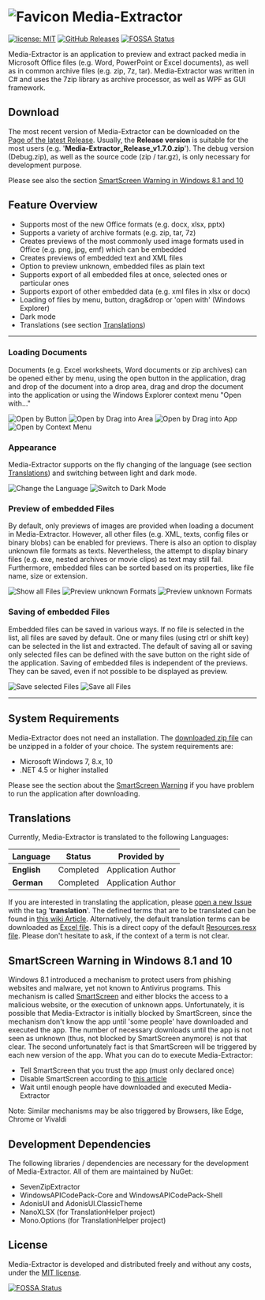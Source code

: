 # ![Favicon](./resources/img/icon32.png) Media-Extractor

[![license: MIT](https://img.shields.io/github/license/rabanti-github/media-extractor.svg)](https://opensource.org/licenses/MIT)
[![GitHub Releases](https://img.shields.io/github/downloads/rabanti-github/media-extractor/latest/total.svg)](https://github.com/rabanti-github/Media-Extractor/releases/latest)
[![FOSSA Status](https://app.fossa.io/api/projects/git%2Bgithub.com%2Frabanti-github%2FMedia-Extractor.svg?type=shield)](https://app.fossa.io/projects/git%2Bgithub.com%2Frabanti-github%2FMedia-Extractor?ref=badge_shield)

Media-Extractor is an application to preview and extract packed media in Microsoft Office files (e.g. Word, PowerPoint or Excel documents), as well as in common archive files (e.g. zip, 7z, tar). Media-Extractor was written in C# and uses the 7zip library as archive processor, as well as WPF as GUI framework.

## Download

The most recent version of Media-Extractor can be downloaded on the [Page of the latest Release](https://github.com/rabanti-github/Media-Extractor/releases/latest).
Usually, the **Release version** is suitable for the most users (e.g. '**Media-Extractor_Release_v1.7.0.zip**').
The debug version (Debug.zip), as well as the source code (zip / tar.gz), is only necessary for development purpose.

Please see also the section [SmartScreen Warning in Windows 8.1 and 10](#smartscreen-warning-in-windows-81-and-10)

## Feature Overview

* Supports most of the new Office formats (e.g. docx, xlsx, pptx)
* Supports a variety of archive formats (e.g. zip, tar, 7z)
* Creates previews of the most commonly used image formats used in Office (e.g. png, jpg, emf) which can be embedded
* Creates previews of embedded text and XML files
* Option to preview unknown, embedded files as plain text
* Supports export of all embedded files at once, selected ones or particular ones
* Supports export of other embedded data (e.g. xml files in xlsx or docx)
* Loading of files by menu, button, drag&drop or 'open with' (Windows Explorer)
* Dark mode
* Translations (see section [Translations](#Translations))

---

### Loading Documents

Documents (e.g. Excel worksheets, Word documents or zip archives) can be opened either by menu, using the open button in the application, drag and drop of the document into a drop area, drag and drop the document into the application or using the Windows Explorer context menu "Open with..."

![Open by Button](./resources/img/button_open.gif)
![Open by Drag into Area](./resources/img/drag_open.gif)
![Open by Drag into App](./resources/img/drag_app_open.gif)
![Open by Context Menu](./resources/img/context_open.gif)

### Appearance

Media-Extractor supports on the fly changing of the language (see section [Translations](#Translations)) and switching between light and dark mode.

![Change the Language](./resources/img/change_locale.gif)
![Switch to Dark Mode](./resources/img/dark_mode.gif)

### Preview of embedded Files

By default, only previews of images are provided when loading a document in Media-Extractor. However, all other files (e.g. XML, texts, config files or binary blobs) can be enabled for previews. There is also an option to display unknown file formats as texts. Nevertheless, the attempt to display binary files (e.g. exe, nested archives or movie clips) as text may still fail.
Furthermore, embedded files can be sorted based on its properties, like file name, size or extension.

![Show all Files](./resources/img/show_all_files.gif)
![Preview unknown Formats](./resources/img/preview_unknown_formats.gif)
![Preview unknown Formats](./resources/img/sort_files.gif)

### Saving of embedded Files

Embedded files can be saved in various ways. If no file is selected in the list, all files are saved by default. One or many files (using ctrl or shift key) can be selected in the list and extracted. The default of saving all or saving only selected files can be defined with the save button on the right side of the application.
Saving of embedded files is independent of the previews. They can be saved, even if not possible to be displayed as preview.

![Save selected Files](./resources/img/save_selected_files.gif)
![Save all Files](./resources/img/save_all_files.gif)

---

## System Requirements
Media-Extractor does not need an installation. The [downloaded zip file](#Download) can be unzipped in a folder of your choice. The system requirements are:

* Microsoft Windows 7, 8.x, 10
* .NET 4.5 or higher installed

Please see the section about the [SmartScreen Warning](#smartscreen-warning-in-windows-81-and-10) if you have problem to run the application after downloading.

## Translations

Currently, Media-Extractor is translated to the following Languages:

| Language | Status    | Provided by        |
| -------- | --------- | ------------------ |
| **English**  | Completed | Application Author |
| **German**   | Completed | Application Author |

If you are interested in translating the application, please [open a new Issue](https://github.com/rabanti-github/Media-Extractor/issues/new) with the tag '**translation**'. The defined terms that are to be translated can be found in [this wiki Article](https://github.com/rabanti-github/Media-Extractor/wiki/Translation-Template). Alternatively, the default translation terms can be downloaded as [Excel file](./resources/translation/DefaultTranslationStrings.xlsx). This is a direct copy of the default [Resources.resx file](https://github.com/rabanti-github/Media-Extractor/blob/master/MediaExtractor/Properties/Resources.resx).
Please don't hesitate to ask, if the context of a term is not clear.

## SmartScreen Warning in Windows 8.1 and 10

Windows 8.1 introduced a mechanism to protect users from phishing websites and malware, yet not known to Antivirus programs. This mechanism is called [SmartScreen](https://support.microsoft.com/en-us/help/17443/microsoft-edge-smartscreen-faq) and either blocks the access to a malicious website, or the execution of unknown apps.
Unfortunately, it is possible that Media-Extractor is initially blocked by SmartScreen, since the mechanism don't know the app until 'some people' have downloaded and executed the app. The number of necessary downloads until the app is not seen as unknown (thus, not blocked by SmartScreen anymore) is not that clear.
The second unfortunately fact is that SmartScreen will be triggered by each new version of the app.
What you can do to execute Media-Extractor:

* Tell SmartScreen that you trust the app (must only declared once)
* Disable SmartScreen according to [this article](https://support.microsoft.com/en-us/help/17443/microsoft-edge-smartscreen-faq)
* Wait until enough people have downloaded and executed Media-Extractor

Note: Similar mechanisms may be also triggered by Browsers, like Edge, Chrome or Vivaldi

## Development Dependencies

The following libraries / dependencies are necessary for the development of Media-Extractor. All of them are maintained by NuGet:

* SevenZipExtractor
* WindowsAPICodePack-Core and WindowsAPICodePack-Shell
* AdonisUI and AdonisUI.ClassicTheme
* NanoXLSX (for TranslationHelper project)
* Mono.Options (for TranslationHelper project)

## License

Media-Extractor is developed and distributed freely and without any costs, under the [MIT license](https://opensource.org/licenses/MIT).

[![FOSSA Status](https://app.fossa.io/api/projects/git%2Bgithub.com%2Frabanti-github%2FMedia-Extractor.svg?type=large)](https://app.fossa.io/projects/git%2Bgithub.com%2Frabanti-github%2FMedia-Extractor?ref=badge_large)

